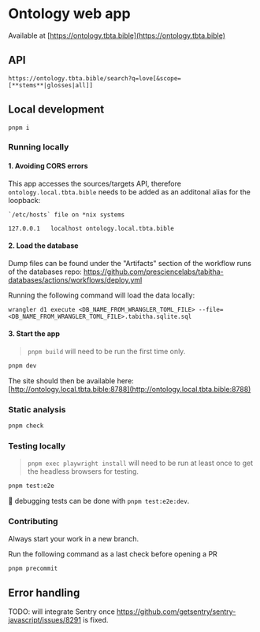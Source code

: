 # Ontology web app

Available at [https://ontology.tbta.bible](https://ontology.tbta.bible)

## API

`https://ontology.tbta.bible/search?q=love[&scope=[**stems**|glosses|all]]`

## Local development

`pnpm i`

### Running locally

#### 1. Avoiding CORS errors

This app accesses the sources/targets API, therefore `ontology.local.tbta.bible` needs to be added as an additonal alias for the loopback:

```
`/etc/hosts` file on *nix systems

127.0.0.1	localhost ontology.local.tbta.bible
```

#### 2. Load the database

Dump files can be found under the "Artifacts" section of the workflow runs of the databases repo:  https://github.com/presciencelabs/tabitha-databases/actions/workflows/deploy.yml

Running the following command will load the data locally:

`wrangler d1 execute <DB_NAME_FROM_WRANGLER_TOML_FILE> --file=<DB_NAME_FROM_WRANGLER_TOML_FILE>.tabitha.sqlite.sql`

#### 3. Start the app

> `pnpm build` will need to be run the first time only.

```bash
pnpm dev
```

The site should then be available here: [http://ontology.local.tbta.bible:8788](http://ontology.local.tbta.bible:8788)

### Static analysis

```bash
pnpm check
```

### Testing locally

> `pnpm exec playwright install` will need to be run at least once to get the headless browsers for testing.

```bash
pnpm test:e2e
```

🐛 debugging tests can be done with `pnpm test:e2e:dev`.

### Contributing

Always start your work in a new branch.

Run the following command as a last check before opening a PR

```bash
pnpm precommit
```

## Error handling

TODO: will integrate Sentry once https://github.com/getsentry/sentry-javascript/issues/8291 is fixed.
